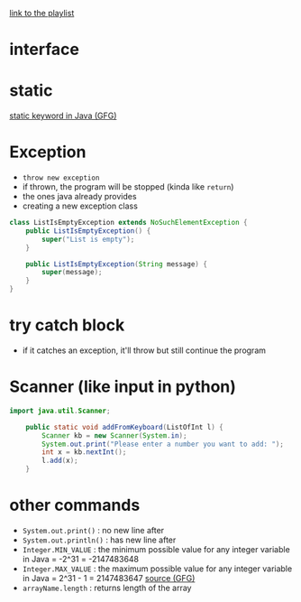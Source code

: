 [link to the playlist](https://www.youtube.com/playlist?list=PLwnUv3sNB6_UsjZFlSJdEdRA_Z6wYKAz5)


# interface


# static
[static keyword in Java (GFG)](https://www.geeksforgeeks.org/static-keyword-java/)


# Exception
- `throw new exception`
- if thrown, the program will be stopped (kinda like `return`)
- the ones java already provides
- creating a new exception class
``` java
class ListIsEmptyException extends NoSuchElementException {
    public ListIsEmptyException() {
        super("List is empty");
    }

    public ListIsEmptyException(String message) {
        super(message);
    }
}
```

# try catch block
- if it catches an exception, it'll throw but still continue the program

# Scanner (like input in python)
``` java
import java.util.Scanner;

    public static void addFromKeyboard(ListOfInt l) {
        Scanner kb = new Scanner(System.in);
        System.out.print("Please enter a number you want to add: ");
        int x = kb.nextInt();
        l.add(x);
    }
```

# other commands
- `System.out.print()` : no new line after
- `System.out.println()` : has new line after
- `Integer.MIN_VALUE` : the minimum possible value for any integer variable in Java = -2^31 = -2147483648
- `Integer.MAX_VALUE` : the maximum possible value for any integer variable in Java = 2^31 - 1 = 2147483647 [source (GFG)](https://www.geeksforgeeks.org/integer-max_value-and-integer-min_value-in-java-with-examples/)
- `arrayName.length` : returns length of the array

